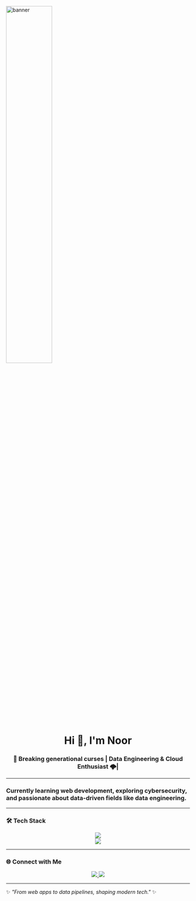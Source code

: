 <!-- Header Image -->
<img src="https://github.com/user-attachments/assets/52ac4b5f-3dea-439e-86f9-1a383508384a" alt="banner" width="50%"/>

<h1 align="center">Hi 👋, I'm Noor</h1>
<h3 align="center">🚀 Breaking generational curses | Data Engineering & Cloud Enthusiast 🌩️|</h3>

---


### Currently learning web development, exploring cybersecurity, and passionate about data-driven fields like data engineering.

---

### 🛠 Tech Stack
<p align="center">
  <!-- Languages -->
  <img src="https://skillicons.dev/icons?i=python,cpp,js,html,css" />
  <br/>
  <!-- Frameworks & Tools -->
  <img src="https://skillicons.dev/icons?i=react,nodejs,express,mongodb,git,github,vscode" />
  <br/>
 
</p>

---

### 🌐 Connect with Me
<p align="center">
  <a href="https://www.linkedin.com/in/noor-ul-ain-a9947726b/" target="_blank">
    <img src="https://img.shields.io/badge/LinkedIn-0077B5.svg?&style=for-the-badge&logo=linkedin&logoColor=white" />
  </a>
  <a href="mailto:aynnakhan984@gmail.com" target="_blank">
    <img src="https://img.shields.io/badge/Gmail-D14836.svg?&style=for-the-badge&logo=gmail&logoColor=white" />
  </a>
</p>

---

✨ _"From web apps to data pipelines, shaping modern tech."_ ✨
